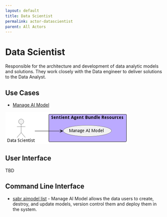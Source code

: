 ```yaml
---
layout: default
title: Data Scientist
permalink: actor-datascientist
parent: All Actors
---
```

# Data Scientist

Responsible for the architecture and development of data analytic models and solutions. They work closely with the Data engineer to deliver solutions to the Data Analyst.



## Use Cases

* [Manage AI Model](usecase-ManageAIModel)


![Use Case Diagram](./UseCase.png)

## User Interface
TBD

## Command Line Interface
* [ sabr aimodel list](action--sabr-aimodel-list) - Manage AI Model allows the data users to create, destroy, and update models, version control them and deploy them in the system.

